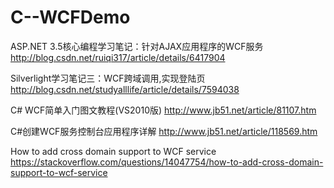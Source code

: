 # C--WCFDemo

ASP.NET 3.5核心编程学习笔记：针对AJAX应用程序的WCF服务
http://blog.csdn.net/ruiqi317/article/details/6417904

Silverlight学习笔记三：WCF跨域调用,实现登陆页
http://blog.csdn.net/studyalllife/article/details/7594038

C# WCF简单入门图文教程(VS2010版)
http://www.jb51.net/article/81107.htm

C#创建WCF服务控制台应用程序详解
http://www.jb51.net/article/118569.htm

How to add cross domain support to WCF service
https://stackoverflow.com/questions/14047754/how-to-add-cross-domain-support-to-wcf-service
